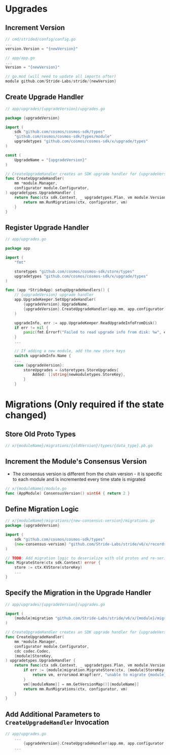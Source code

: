 # Upgrades

## Increment Version 
```go
// cmd/strided/config/config.go
...
version.Version = "{newVersion}"

// app/app.go
...
Version = "{newVersion}"

// go.mod (will need to update all imports after)
module github.com/Stride-Labs/stride/{newVersion}
```

## Create Upgrade Handler
```go
// app/upgrades/{upgradeVersion}/upgrades.go

package {upgradeVersion}

import (
	sdk "github.com/cosmos/cosmos-sdk/types"
	"github.com/cosmos/cosmos-sdk/types/module"
	upgradetypes "github.com/cosmos/cosmos-sdk/x/upgrade/types"
)

const (
	UpgradeName = "{upgradeVersion}"
)

// CreateUpgradeHandler creates an SDK upgrade handler for {upgradeVersion}
func CreateUpgradeHandler(
	mm *module.Manager,
	configurator module.Configurator,
) upgradetypes.UpgradeHandler {
	return func(ctx sdk.Context, _ upgradetypes.Plan, vm module.VersionMap) (module.VersionMap, error) {
		return mm.RunMigrations(ctx, configurator, vm)
	}
}
```

## Register Upgrade Handler
```go
// app/upgrades.go

package app

import (
	"fmt"

	storetypes "github.com/cosmos/cosmos-sdk/store/types"
	upgradetypes "github.com/cosmos/cosmos-sdk/x/upgrade/types"
)

func (app *StrideApp) setupUpgradeHandlers() {
	// {upgradeVersion} upgrade handler
	app.UpgradeKeeper.SetUpgradeHandler(
		{upgradeVersion}.UpgradeName,
		{upgradeVersion}.CreateUpgradeHandler(app.mm, app.configurator),
	)

	upgradeInfo, err := app.UpgradeKeeper.ReadUpgradeInfoFromDisk()
	if err != nil {
		panic(fmt.Errorf("Failed to read upgrade info from disk: %w", err))
	}
    ...

	// If adding a new module, add the new store keys
	switch upgradeInfo.Name {
	...
	case {upgradeVersion}:
		storeUpgrades = &storetypes.StoreUpgrades{
			Added: []string{newmoduletypes.StoreKey},
		}
	}
```

# Migrations (Only required if the state changed)
## Store Old Proto Types
```go
// x/{moduleName}/migrations/{oldVersion}/types/{data_type}.pb.go
```

## Increment the Module's Consensus Version
* The consensus version is different from the chain version - it is specific to each module and is incremented every time state is migrated
```go
// x/{moduleName}/module.go
func (AppModule) ConsensusVersion() uint64 { return 2 }
```

## Define Migration Logic
```go
// x/{moduleName}/migrations/{new-consensus-version}/migrations.go
package {upgradeVersion}

import (
	sdk "github.com/cosmos/cosmos-sdk/types"
	{new-consensus-version} "github.com/Stride-Labs/stride/v6/x/records/migrations/{new-consensus-version}"
)

// TODO: Add migration logic to deserialize with old protos and re-serialize with new ones
func MigrateStore(ctx sdk.Context) error {
	store := ctx.KVStore(storeKey)
    ...
}
```

## Specify the Migration in the Upgrade Handler
```go
// app/upgrades/{upgradeVersion}/upgrades.go

import (
	{module}migration "github.com/Stride-Labs/stride/v6/x/{module}/migrations/{new-consensus-version}"
)

// CreateUpgradeHandler creates an SDK upgrade handler for {upgradeVersion}
func CreateUpgradeHandler(
	mm *module.Manager,
	configurator module.Configurator,
	cdc codec.Codec,
	{module}StoreKey,
) upgradetypes.UpgradeHandler {
	return func(ctx sdk.Context, _ upgradetypes.Plan, vm module.VersionMap) (module.VersionMap, error) {
		if err := {module}migration.MigrateStore(ctx, {module}StoreKey, cdc); err != nil {
			return vm, errorsmod.Wrapf(err, "unable to migrate {module} store")
		}
		vm[{moduleName}] = mm.GetVersionMap()[{moduleName}] 
		return mm.RunMigrations(ctx, configurator, vm)
	}
}
```

## Add Additional Parameters to `CreateUpgradeHandler` Invocation 
```go
// app/upgrades.go
	...
		{upgradeVersion}.CreateUpgradeHandler(app.mm, app.configurator, app.appCodec, app.{module}Keeper),
	...
```